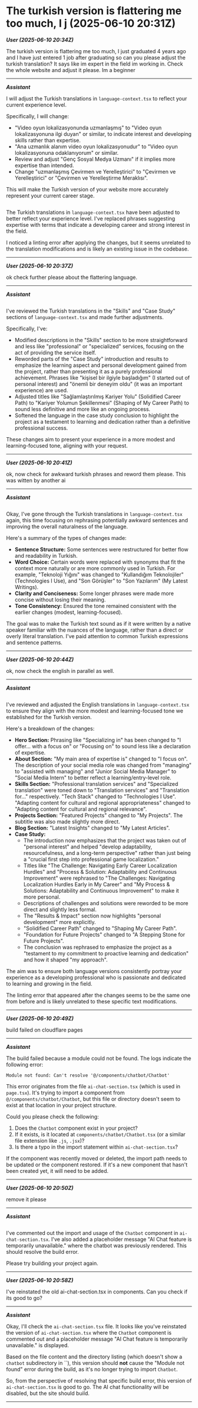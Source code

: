 <!-- Generated by SpecStory -->

<!-- vscode Session 1ff1fc4a-4a65-4108-9bb6-512ad2008730 (2025-06-10 20:31Z) -->

# The turkish version is flattering me too much, I j (2025-06-10 20:31Z)

_**User (2025-06-10 20:34Z)**_

The turkish version is flattering me too much, I just graduated 4 years ago and I have just entered 1 job after graduating so can you please adjust the turkish translation? It says like im expert in the field im working in. Check the whole website and adjust it please. Im a beginner

---

_**Assistant**_

I will adjust the Turkish translations in `language-context.tsx` to reflect your current experience level.

Specifically, I will change:
- "Video oyun lokalizasyonunda uzmanlaşmış" to "Video oyun lokalizasyonuna ilgi duyan" or similar, to indicate interest and developing skills rather than expertise.
- "Ana uzmanlık alanım video oyun lokalizasyonudur" to "Video oyun lokalizasyonuna odaklanıyorum" or similar.
- Review and adjust "Genç Sosyal Medya Uzmanı" if it implies more expertise than intended.
- Change "uzmanlaşmış Çevirmen ve Yerelleştirici" to "Çevirmen ve Yerelleştirici" or "Çevirmen ve Yerelleştirme Meraklısı".

This will make the Turkish version of your website more accurately represent your current career stage. 
````

````
The Turkish translations in `language-context.tsx` have been adjusted to better reflect your experience level. I've replaced phrases suggesting expertise with terms that indicate a developing career and strong interest in the field.

I noticed a linting error after applying the changes, but it seems unrelated to the translation modifications and is likely an existing issue in the codebase.

---

_**User (2025-06-10 20:37Z)**_

ok check further please about the flattering language. 

---

_**Assistant**_


````

````
I've reviewed the Turkish translations in the "Skills" and "Case Study" sections of `language-context.tsx` and made further adjustments.

Specifically, I've:
- Modified descriptions in the "Skills" section to be more straightforward and less like "professional" or "specialized" services, focusing on the act of providing the service itself.
- Reworded parts of the "Case Study" introduction and results to emphasize the learning aspect and personal development gained from the project, rather than presenting it as a purely professional achievement. Phrases like "kişisel bir ilgiyle başladığım" (I started out of personal interest) and "önemli bir deneyim oldu" (it was an important experience) are used.
- Adjusted titles like "Sağlamlaştırılmış Kariyer Yolu" (Solidified Career Path) to "Kariyer Yolumun Şekillenmesi" (Shaping of My Career Path) to sound less definitive and more like an ongoing process.
- Softened the language in the case study conclusion to highlight the project as a testament to learning and dedication rather than a definitive professional success.

These changes aim to present your experience in a more modest and learning-focused tone, aligning with your request.

---

_**User (2025-06-10 20:41Z)**_

ok, now check for awkward turkish phrases and reword them please. This was witten by another ai

---

_**Assistant**_


````

````
Okay, I've gone through the Turkish translations in `language-context.tsx` again, this time focusing on rephrasing potentially awkward sentences and improving the overall naturalness of the language.

Here's a summary of the types of changes made:

*   **Sentence Structure:** Some sentences were restructured for better flow and readability in Turkish.
*   **Word Choice:** Certain words were replaced with synonyms that fit the context more naturally or are more commonly used in Turkish. For example, "Teknoloji Yığını" was changed to "Kullandığım Teknolojiler" (Technologies I Use), and "Son Görüşler" to "Son Yazılarım" (My Latest Writings).
*   **Clarity and Conciseness:** Some longer phrases were made more concise without losing their meaning.
*   **Tone Consistency:** Ensured the tone remained consistent with the earlier changes (modest, learning-focused).

The goal was to make the Turkish text sound as if it were written by a native speaker familiar with the nuances of the language, rather than a direct or overly literal translation. I've paid attention to common Turkish expressions and sentence patterns.

---

_**User (2025-06-10 20:44Z)**_

ok, now check the english in parallel as well.

---

_**Assistant**_


````

````
I've reviewed and adjusted the English translations in `language-context.tsx` to ensure they align with the more modest and learning-focused tone we established for the Turkish version.

Here's a breakdown of the changes:

*   **Hero Section:** Phrasing like "Specializing in" has been changed to "I offer... with a focus on" or "Focusing on" to sound less like a declaration of expertise.
*   **About Section:** "My main area of expertise is" changed to "I focus on". The description of your social media role was changed from "managing" to "assisted with managing" and "Junior Social Media Manager" to "Social Media Intern" to better reflect a learning/entry-level role.
*   **Skills Section:** "Professional translation services" and "Specialized translation" were toned down to "Translation services" and "Translation for..." respectively. "Tech Stack" changed to "Technologies I Use". "Adapting content for cultural and regional appropriateness" changed to "Adapting content for cultural and regional relevance".
*   **Projects Section:** "Featured Projects" changed to "My Projects". The subtitle was also made slightly more direct.
*   **Blog Section:** "Latest Insights" changed to "My Latest Articles".
*   **Case Study:**
    *   The introduction now emphasizes that the project was taken out of "personal interest" and helped "develop adaptability, resourcefulness, and a long-term perspective" rather than just being a "crucial first step into professional game localization."
    *   Titles like "The Challenge: Navigating Early Career Localization Hurdles" and "Process & Solution: Adaptability and Continuous Improvement" were rephrased to "The Challenges: Navigating Localization Hurdles Early in My Career" and "My Process & Solutions: Adaptability and Continuous Improvement" to make it more personal.
    *   Descriptions of challenges and solutions were reworded to be more direct and slightly less formal.
    *   The "Results & Impact" section now highlights "personal development" more explicitly.
    *   "Solidified Career Path" changed to "Shaping My Career Path".
    *   "Foundation for Future Projects" changed to "A Stepping Stone for Future Projects".
    *   The conclusion was rephrased to emphasize the project as a "testament to my commitment to proactive learning and dedication" and how it shaped "my approach".

The aim was to ensure both language versions consistently portray your experience as a developing professional who is passionate and dedicated to learning and growing in the field.

The linting error that appeared after the changes seems to be the same one from before and is likely unrelated to these specific text modifications.

---

_**User (2025-06-10 20:49Z)**_

build failed on cloudflare pages

---

_**Assistant**_

The build failed because a module could not be found. The logs indicate the following error:

`Module not found: Can't resolve '@/components/chatbot/Chatbot'`

This error originates from the file `ai-chat-section.tsx` (which is used in `page.tsx`). It's trying to import a component from `@/components/chatbot/Chatbot`, but this file or directory doesn't seem to exist at that location in your project structure.

Could you please check the following:
1.  Does the `Chatbot` component exist in your project?
2.  If it exists, is it located at `components/chatbot/Chatbot.tsx` (or a similar file extension like `.js`, `.jsx`)?
3.  Is there a typo in the import statement within `ai-chat-section.tsx`?

If the component was recently moved or deleted, the import path needs to be updated or the component restored. If it's a new component that hasn't been created yet, it will need to be added.

---

_**User (2025-06-10 20:50Z)**_

remove it please

---

_**Assistant**_


````

````
I've commented out the import and usage of the `Chatbot` component in `ai-chat-section.tsx`. I've also added a placeholder message "AI Chat feature is temporarily unavailable." where the chatbot was previously rendered. This should resolve the build error.

Please try building your project again.

---

_**User (2025-06-10 20:58Z)**_

I've reinstated the old ai-chat-section.tsx in components. Can you check if its good to go?

---

_**Assistant**_

Okay, I'll check the `ai-chat-section.tsx` file.
 It looks like you've reinstated the version of `ai-chat-section.tsx` where the `Chatbot` component is commented out and a placeholder message "AI Chat feature is temporarily unavailable." is displayed.

Based on the file content and the directory listing (which doesn't show a `chatbot` subdirectory in ``), this version should **not** cause the "Module not found" error during the build, as it's no longer trying to import `Chatbot`.

So, from the perspective of resolving that specific build error, this version of `ai-chat-section.tsx` is good to go. The AI chat functionality will be disabled, but the site should build.

---

